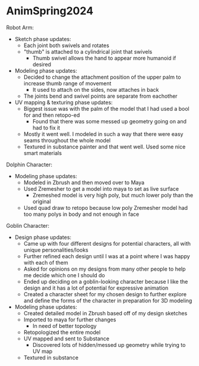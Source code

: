 # AnimSpring2024


Robot Arm:
  - Sketch phase updates:
    - Each joint both swivels and rotates
    - "thumb" is attached to a cylindrical joint that swivels
      - Thumb swivel allows the hand to appear more humanoid if desired
  - Modeling phase updates:
    - Decided to change the attachment position of the upper palm to increase thumb range of movement
      - It used to attach on the sides, now attaches in back
    - The joints bend and swivel points are separate from eachother
  - UV mapping & texturing phase updates:
    - Biggest issue was with the palm of the model that I had used a bool for and then retopo-ed
      - Found that there was some messed up geometry going on and had to fix it
    - Mostly it went well. I modeled in such a way that there were easy seams throughout the whole model
    - Textured in substance painter and that went well. Used some nice smart materials

Dolphin Character:
  - Modeling phase updates:
    - Modeled in Zbrush and then moved over to Maya
    - Used Zremesher to get a model into maya to set as live surface
      - Zremeshed model is very high poly, but much lower poly than the original
    - Used quad draw to retopo because low poly Zremesher model had too many polys in body and not enough in face

Goblin Character:
  - Design phase updates:
    - Came up with four different designs for potential characters, all with unique personalities/looks
    - Further refined each design until I was at a point where I was happy with each of them
    - Asked for opinions on my designs from many other people to help me decide which one I should do
    - Ended up deciding on a goblin-looking character because I like the design and it has a lot of potential for expressive animation
    - Created a character sheet for my chosen design to further explore and define the forms of the character in preparation for 3D modeling
  - Modeling phase updates:
    - Created detailed model in Zbrush based off of my design sketches
    - Imported to maya for further changes
      - In need of better topology
    - Retopologized the entire model
    - UV mapped and sent to Substance
      - Discovered lots of hidden/messed up geometry while trying to UV map
    - Textured in substance
